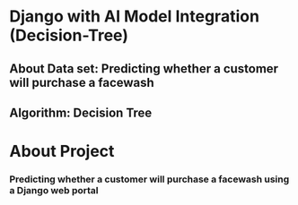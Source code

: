 # Django with AI Model Integration (Decision-Tree)
## About Data set: Predicting whether a customer will purchase a facewash
## Algorithm: Decision Tree

# About Project
### Predicting whether a customer will purchase a facewash using a Django web portal
